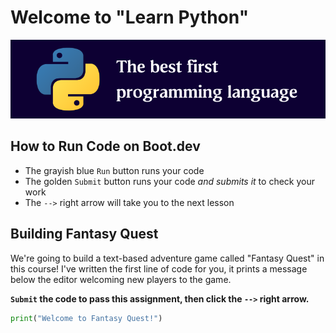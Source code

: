# Welcome to "Learn Python"

![Python programming language](../00.%20images/UbgRs9O.png)

## How to Run Code on Boot.dev

- The grayish blue `Run` button runs your code
- The golden `Submit` button runs your code _and submits it_ to check your work
- The `-->` right arrow will take you to the next lesson

## Building Fantasy Quest

We're going to build a text-based adventure game called "Fantasy Quest" in this course! I've written the first line of code for you, it prints a message below the editor welcoming new players to the game.

**`Submit` the code to pass this assignment, then click the `-->` right arrow.**

```python
print("Welcome to Fantasy Quest!")
```